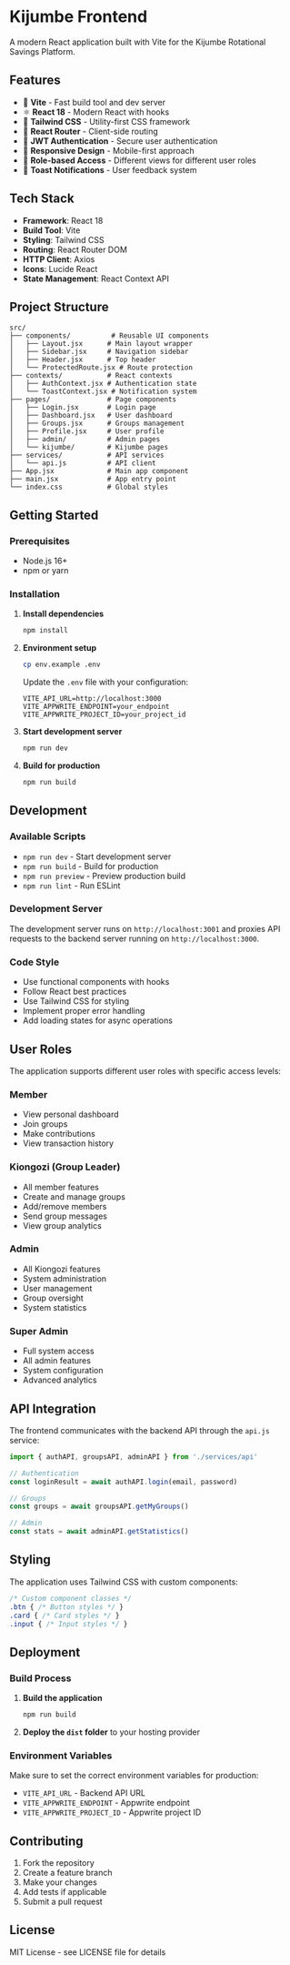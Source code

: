 # Kijumbe Frontend

A modern React application built with Vite for the Kijumbe Rotational Savings Platform.

## Features

- 🚀 **Vite** - Fast build tool and dev server
- ⚛️ **React 18** - Modern React with hooks
- 🎨 **Tailwind CSS** - Utility-first CSS framework
- 🧭 **React Router** - Client-side routing
- 🔐 **JWT Authentication** - Secure user authentication
- 📱 **Responsive Design** - Mobile-first approach
- 🎯 **Role-based Access** - Different views for different user roles
- 🔔 **Toast Notifications** - User feedback system

## Tech Stack

- **Framework**: React 18
- **Build Tool**: Vite
- **Styling**: Tailwind CSS
- **Routing**: React Router DOM
- **HTTP Client**: Axios
- **Icons**: Lucide React
- **State Management**: React Context API

## Project Structure

```
src/
├── components/          # Reusable UI components
│   ├── Layout.jsx      # Main layout wrapper
│   ├── Sidebar.jsx     # Navigation sidebar
│   ├── Header.jsx      # Top header
│   └── ProtectedRoute.jsx # Route protection
├── contexts/           # React contexts
│   ├── AuthContext.jsx # Authentication state
│   └── ToastContext.jsx # Notification system
├── pages/              # Page components
│   ├── Login.jsx       # Login page
│   ├── Dashboard.jsx   # User dashboard
│   ├── Groups.jsx      # Groups management
│   ├── Profile.jsx     # User profile
│   ├── admin/          # Admin pages
│   └── kijumbe/        # Kijumbe pages
├── services/           # API services
│   └── api.js          # API client
├── App.jsx             # Main app component
├── main.jsx            # App entry point
└── index.css           # Global styles
```

## Getting Started

### Prerequisites

- Node.js 16+ 
- npm or yarn

### Installation

1. **Install dependencies**
   ```bash
   npm install
   ```

2. **Environment setup**
   ```bash
   cp env.example .env
   ```
   
   Update the `.env` file with your configuration:
   ```env
   VITE_API_URL=http://localhost:3000
   VITE_APPWRITE_ENDPOINT=your_endpoint
   VITE_APPWRITE_PROJECT_ID=your_project_id
   ```

3. **Start development server**
   ```bash
   npm run dev
   ```

4. **Build for production**
   ```bash
   npm run build
   ```

## Development

### Available Scripts

- `npm run dev` - Start development server
- `npm run build` - Build for production
- `npm run preview` - Preview production build
- `npm run lint` - Run ESLint

### Development Server

The development server runs on `http://localhost:3001` and proxies API requests to the backend server running on `http://localhost:3000`.

### Code Style

- Use functional components with hooks
- Follow React best practices
- Use Tailwind CSS for styling
- Implement proper error handling
- Add loading states for async operations

## User Roles

The application supports different user roles with specific access levels:

### Member
- View personal dashboard
- Join groups
- Make contributions
- View transaction history

### Kiongozi (Group Leader)
- All member features
- Create and manage groups
- Add/remove members
- Send group messages
- View group analytics

### Admin
- All Kiongozi features
- System administration
- User management
- Group oversight
- System statistics

### Super Admin
- Full system access
- All admin features
- System configuration
- Advanced analytics

## API Integration

The frontend communicates with the backend API through the `api.js` service:

```javascript
import { authAPI, groupsAPI, adminAPI } from './services/api'

// Authentication
const loginResult = await authAPI.login(email, password)

// Groups
const groups = await groupsAPI.getMyGroups()

// Admin
const stats = await adminAPI.getStatistics()
```

## Styling

The application uses Tailwind CSS with custom components:

```css
/* Custom component classes */
.btn { /* Button styles */ }
.card { /* Card styles */ }
.input { /* Input styles */ }
```

## Deployment

### Build Process

1. **Build the application**
   ```bash
   npm run build
   ```

2. **Deploy the `dist` folder** to your hosting provider

### Environment Variables

Make sure to set the correct environment variables for production:

- `VITE_API_URL` - Backend API URL
- `VITE_APPWRITE_ENDPOINT` - Appwrite endpoint
- `VITE_APPWRITE_PROJECT_ID` - Appwrite project ID

## Contributing

1. Fork the repository
2. Create a feature branch
3. Make your changes
4. Add tests if applicable
5. Submit a pull request

## License

MIT License - see LICENSE file for details
